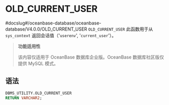 OLD_CURRENT_USER 
=====================================
#docslug#/oceanbase-database/oceanbase-database/V4.0.0/OLD_CURRENT_USER
`OLD_CURRENT_USER` 此函数用于从 `sys_context` 返回会话值（'`userenv`', '`current_user`'）。

>**功能适用性**
>
>该内容仅适用于 OceanBase 数据库企业版。OceanBase 数据库社区版仅提供 MySQL 模式。

语法 
-----------------------

```sql
DBMS_UTILITY.OLD_CURRENT_USER 
RETURN VARCHAR2;
```


